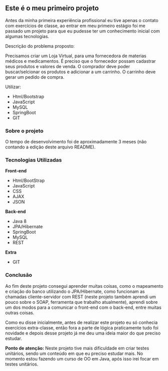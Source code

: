 <h2>Este é o meu primeiro projeto</h2>

Antes da minha primeira experiência profissional eu tive apenas o contato com exercícios de classe, ao entrar em meu primeiro estágio foi me passado um projeto para que eu pudesse ter um conhecimento inicial com algumas tecnologias.

Descrição do problema proposto:

Precisamos criar um Loja Virtual, para uma fornecedora de materias médicos e medicamentos.
É preciso que o fornecedor possam cadastrar seus produtos e valores de venda.
O comprador deve poder buscar/selcionar os produtos e adicionar a um carrinho.
O carrinho deve gerar um pedido de compra.

Utilizar:
<ul>
	<li>Html/Bootstrap</li>
	<li>JavaScript</li>
	<li>MySQL</li>
	<li>SpringBoot</li>
	<li>GIT</li>
</ul>

<h3>Sobre o projeto</h3>

O tempo de desenvolvimento foi de aproximadamente 3 meses (não contando a edição deste arquivo README).

<h3>Tecnologias Utilizadas</h3>

**Front-end**
<ul>
	<li>Html/BootStrap</li>
	<li>JavaScript</li>
	<li>CSS</li>
	<li>AJAX</li>
	<li>JSON</li>
</ul>

**Back-end**
<ul>
	<li>Java 8</li>
	<li>JPA/Hibernate</li>
	<li>SpringBoot</li>
	<li>MySQL</li>
	<li>REST</li>
</ul>

**Extra** 

<ul>
	<li>GIT</li>
</ul>

<h3>Conclusão</h3>

Ao fim deste projeto consegui aprender muitas coisas, como o mapeamento e criação do banco utilizando o JPA/Hibernate, como funcionam as chamadas cliente-servidor com REST (neste projeto também aprendi um pouco sobre o SOAP, ferramenta que trabalho atualmente), aprendi sobre um dos modos para a comunicar o front-end com o back-end, entre muitas outras coisas.

Como eu disse inicialmente, antes de realizar este projeto eu só conhecia exercícios extra-classe, então fora a parte de lógica praticamente tudo foi novidade e depois desse projeto já me deu uma ideia maior do que preciso estudar.

**Ponto de atenção:** Neste projeto tive mais dificuldade em criar testes unitários, sendo um conteúdo em que eu preciso estudar mais. No momento estou fazendo um curso de OO em Java, após isso irei focar em testes unitários.
